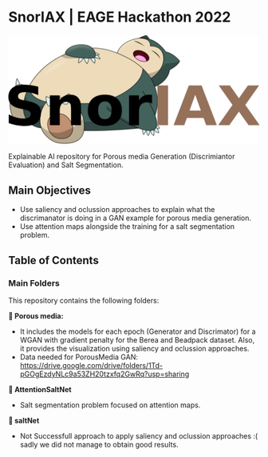 # SnorIAX | EAGE Hackathon 2022

![SnorIAX](https://github.com/EAGE-Annual-Hackathon/SnorIAX/blob/main/logo.png)


Explainable AI repository for Porous media Generation (Discrimiantor Evaluation) and Salt Segmentation. 



## Main Objectives
- Use saliency and oclussion approaches to explain what the discrimanator is doing in a GAN example for porous media generation. 
- Use attention maps alongside the training for a salt segmentation problem. 

## Table of Contents
### Main Folders
This repository contains the following folders: 

**:open_file_folder:  Porous media:** 
  - It includes the models for each epoch (Generator and Discrimator) for a WGAN with gradient penalty for the Berea and Beadpack dataset. Also, it provides the visualization using saliency and oclussion approaches. 
  - Data needed for PorousMedia GAN:  https://drive.google.com/drive/folders/1Td-pGOgEzdyNLc9a53ZH20tzxfq2GwRq?usp=sharing
  
**:open_file_folder: AttentionSaltNet**
  - Salt segmentation problem focused on attention maps. 


**:open_file_folder: saltNet**
  - Not Successfull approach to apply saliency and oclussion approaches  :( sadly we did not manage to obtain good results. 





